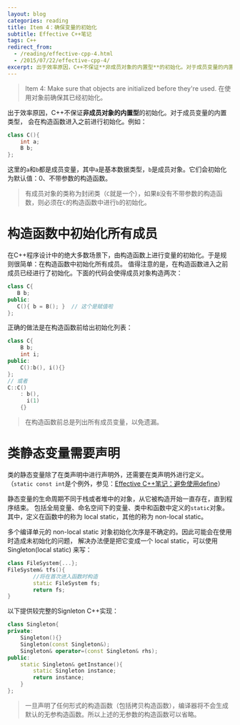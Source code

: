 ```yaml
---
layout: blog
categories: reading
title: Item 4：确保变量的初始化
subtitle: Effective C++笔记
tags: C++
redirect_from:
  - /reading/effective-cpp-4.html
  - /2015/07/22/effective-cpp-4/
excerpt: 出于效率原因，C++不保证**非成员对象的内置型**的初始化。对于成员变量的内置类型，会在构造函数进入之前进行初始化。
---
```


> Item 4: Make sure that objects are initialized before they're used.
> 在使用对象前确保其已经初始化。

出于效率原因，C++不保证**非成员对象的内置型**的初始化。对于成员变量的内置类型，
会在构造函数进入之前进行初始化。例如：

```cpp
class C(){
    int a;
    B b;
};
```

这里的`a`和`b`都是成员变量，其中`a`是基本数据类型，`b`是成员对象。它们会初始化为默认值：0、不带参数的构造函数。

> 有成员对象的类称为封闭类（`C`就是一个），如果`B`没有不带参数的构造函数，则必须在`C`的构造函数中进行`b`的初始化。

# 构造函数中初始化所有成员

在C++程序设计中的绝大多数场景下，由构造函数上进行变量的初始化。于是规则很简单：在构造函数中初始化所有成员。
值得注意的是，在构造函数进入之前成员已经进行了初始化。下面的代码会使得成员对象构造两次：

```cpp
class C{
   B b;
public:
   C(){ b = B(); }  // 这个是赋值啦
};
```

正确的做法是在构造函数前给出初始化列表：

```cpp
class C{
    B b;
    int i;
public:
    C():b(), i(){}
};
// 或者
C::C()
    : b(), 
      i(1)
    {}
```

> 在构造函数前总是列出所有成员变量，以免遗漏。

# 类静态变量需要声明

类的静态变量除了在类声明中进行声明外，还需要在类声明外进行定义。
（`static const int`是个例外，参见：[Effective C++笔记：避免使用define](/2015/07/21/effective-cpp-2.html)）

静态变量的生命周期不同于栈或者堆中的对象，从它被构造开始一直存在，直到程序结束。
包括全局变量、命名空间下的变量、类中和函数中定义的`static`对象。
其中，定义在函数中的称为 local static，其他的称为 non-local static。

多个编译单元的 non-local static 对象初始化次序是不确定的。因此可能会在使用时造成未初始化的问题，
解决办法便是把它变成一个 local static，可以使用 Singleton(local static) 来写：

```cpp
class FileSystem{...};
FileSystem& tfs(){
		//将在首次进入函数时构造
		static FileSystem fs;	
		return fs;
}
```
	
以下提供较完整的Signleton C++实现：

```cpp
class Singleton{
private:
    Singleton(){}
    Singleton(const Singleton&);
    Singleton& operator=(const Singleton& rhs);
public:
    static Singleton& getInstance(){
        static Singleton instance;
        return instance; 
    }
};
```
	
> 一旦声明了任何形式的构造函数（包括拷贝构造函数），编译器将不会生成默认的无参构造函数。所以上述的无参数的构造函数可以省略。
